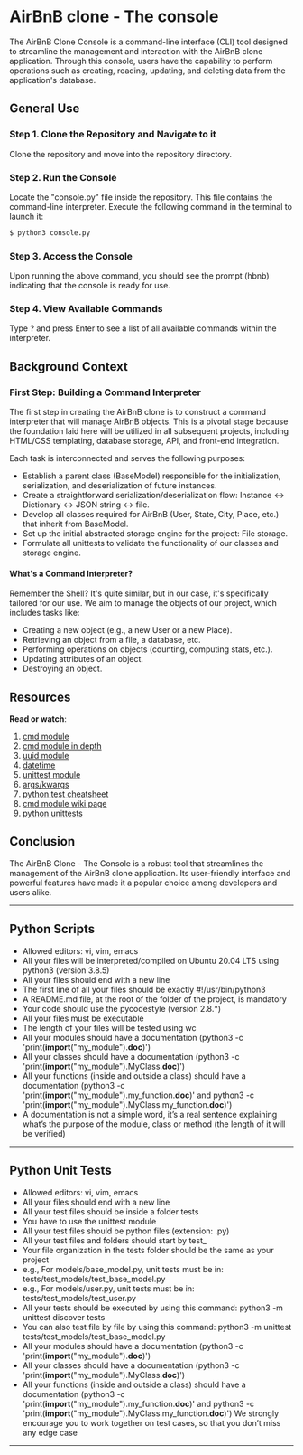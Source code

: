 # AirBnB clone - The console
The AirBnB Clone Console is a command-line interface (CLI) tool designed to streamline the management and interaction with the AirBnB clone application. Through this console, users have the capability to perform operations such as creating, reading, updating, and deleting data from the application's database.
## General Use

### Step 1. Clone the Repository and Navigate to it

Clone the repository and move into the repository directory.

### Step 2. Run the Console

Locate the "console.py" file inside the repository. This file contains the command-line interpreter. Execute the following command in the terminal to launch it:

```bash
$ python3 console.py
```
### Step 3. Access the Console
Upon running the above command, you should see the prompt (hbnb) indicating that the console is ready for use.

### Step 4. View Available Commands
Type ? and press Enter to see a list of all available commands within the interpreter.

## Background Context

### First Step: Building a Command Interpreter
The first step in creating the AirBnB clone is to construct a command interpreter that will manage AirBnB objects.
This is a pivotal stage because the foundation laid here will be utilized in all subsequent projects,
including HTML/CSS templating, database storage, API, and front-end integration.

Each task is interconnected and serves the following purposes:

- Establish a parent class (BaseModel) responsible for the initialization, serialization, and deserialization of future instances.
- Create a straightforward serialization/deserialization flow: Instance <-> Dictionary <-> JSON string <-> file.
- Develop all classes required for AirBnB (User, State, City, Place, etc.) that inherit from BaseModel.
- Set up the initial abstracted storage engine for the project: File storage.
- Formulate all unittests to validate the functionality of our classes and storage engine.
#### What's a Command Interpreter?
Remember the Shell? It's quite similar, but in our case, it's specifically tailored for our use.
We aim to manage the objects of our project, which includes tasks like:

- Creating a new object (e.g., a new User or a new Place).
- Retrieving an object from a file, a database, etc.
- Performing operations on objects (counting, computing stats, etc.).
- Updating attributes of an object.
- Destroying an object.

## Resources
__Read or watch__:
1. [cmd module](https://docs.python.org/3.8/library/cmd.html)
2. [cmd module in depth](http://pymotw.com/2/cmd/)
3. [uuid module](https://docs.python.org/3.8/library/uuid.html)
4. [datetime](https://docs.python.org/3.8/library/datetime.html)
5. [unittest module](https://docs.python.org/3.8/library/unittest.html#module-unittest)
6. [args/kwargs](https://yasoob.me/2013/08/04/args-and-kwargs-in-python-explained/)
7. [python test cheatsheet](https://www.pythonsheets.com/notes/python-tests.html)
8. [cmd module wiki page](https://wiki.python.org/moin/CmdModule)
9. [python unittests](https://realpython.com/python-testing/)

## Conclusion
The AirBnB Clone - The Console is a robust tool that streamlines the management of the AirBnB clone application. 
Its user-friendly interface and powerful features have made it a popular choice among developers and users alike.

 -----------------------------------------------------------------------------------------------------------------------
## Python Scripts
 * Allowed editors: vi, vim, emacs
  * All your files will be interpreted/compiled on Ubuntu 20.04 LTS using python3 (version 3.8.5)
  * All your files should end with a new line
 * The first line of all your files should be exactly #!/usr/bin/python3
 * A README.md file, at the root of the folder of the project, is mandatory
*  Your code should use the pycodestyle (version 2.8.*)
 * All your files must be executable
 * The length of your files will be tested using wc
 * All your modules should have a documentation (python3 -c 'print(__import__("my_module").__doc__)')
 * All your classes should have a documentation (python3 -c 'print(__import__("my_module").MyClass.__doc__)')
 * All your functions (inside and outside a class) should have a documentation (python3 -c 'print(__import__("my_module").my_function.__doc__)' and python3 -c 'print(__import__("my_module").MyClass.my_function.__doc__)')
 * A documentation is not a simple word, it’s a real sentence explaining what’s the purpose of the module, class or method (the length of it will be verified)
--------------------------------------------------------------------------------------------------------------------------------
## Python Unit Tests
 * Allowed editors: vi, vim, emacs
 * All your files should end with a new line
 * All your test files should be inside a folder tests
 * You have to use the unittest module
 * All your test files should be python files (extension: .py)
*  All your test files and folders should start by test_
 * Your file organization in the tests folder should be the same as your project
 * e.g., For models/base_model.py, unit tests must be in: tests/test_models/test_base_model.py
 * e.g., For models/user.py, unit tests must be in: tests/test_models/test_user.py
 * All your tests should be executed by using this command: python3 -m unittest discover tests
 * You can also test file by file by using this command: python3 -m unittest tests/test_models/test_base_model.py
 * All your modules should have a documentation (python3 -c 'print(__import__("my_module").__doc__)')
 * All your classes should have a documentation (python3 -c 'print(__import__("my_module").MyClass.__doc__)')
*  All your functions (inside and outside a class) should have a documentation (python3 -c 'print(__import__("my_module").my_function.__doc__)' and python3 -c 'print(__import__("my_module").MyClass.my_function.__doc__)')
  We strongly encourage you to work together on test cases, so that you don’t miss any edge case
-----------------------------------------------------------------------------------------------------------------------------------------------
